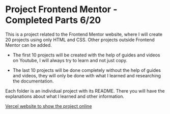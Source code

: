 # Project Frontend Mentor - Completed Parts 6/20

This is a project related to the Frontend Mentor website, where I will create 20 projects using only HTML and CSS. Other projects outside Frontend Mentor can be added.

- The first 10 projects will be created with the help of guides and videos on Youtube, I will always try to learn and not just copy.

- The last 10 projects will be done completely without the help of guides and videos, they will only be done with what I learned and researching the documentation.

Each folder is an individual project with its README. There you will have the explanations about what I learned and other information.

[Vercel website to show the project online](https://frontend-mentor-project-tau.vercel.app)
